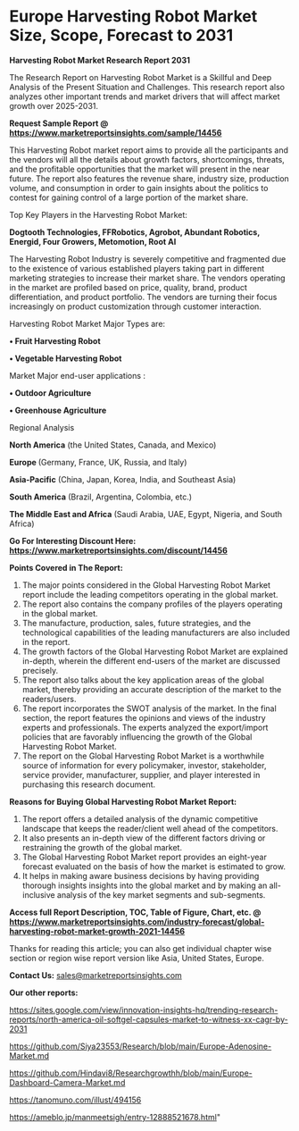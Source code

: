 # Europe Harvesting Robot Market Size, Scope, Forecast to 2031

<strong>Harvesting Robot Market Research Report 2031</strong>

The Research Report on Harvesting Robot Market is a Skillful and Deep Analysis of the Present Situation and Challenges. This research report also analyzes other important trends and market drivers that will affect market growth over 2025-2031.

<strong>Request Sample Report @ <a href=https://www.marketreportsinsights.com/sample/14456>https://www.marketreportsinsights.com/sample/14456</a></strong>

This Harvesting Robot market report aims to provide all the participants and the vendors will all the details about growth factors, shortcomings, threats, and the profitable opportunities that the market will present in the near future. The report also features the revenue share, industry size, production volume, and consumption in order to gain insights about the politics to contest for gaining control of a large portion of the market share.

Top Key Players in the Harvesting Robot Market:

<strong>Dogtooth Technologies, FFRobotics, Agrobot, Abundant Robotics, Energid, Four Growers, Metomotion, Root AI</strong>

The Harvesting Robot Industry is severely competitive and fragmented due to the existence of various established players taking part in different marketing strategies to increase their market share. The vendors operating in the market are profiled based on price, quality, brand, product differentiation, and product portfolio. The vendors are turning their focus increasingly on product customization through customer interaction.

Harvesting Robot Market Major Types are:

<strong>• Fruit Harvesting Robot

• Vegetable Harvesting Robot</strong>

Market Major end-user applications :

<strong>• Outdoor Agriculture

• Greenhouse Agriculture</strong>

Regional Analysis

</u><strong><b>North America</b></strong> (the United States, Canada, and Mexico)

<strong><b>Europe </b></strong>(Germany, France, UK, Russia, and Italy)

<strong><b>Asia-Pacific</b></strong> (China, Japan, Korea, India, and Southeast Asia)

<strong><b>South America</b></strong> (Brazil, Argentina, Colombia, etc.)

<strong><b>The Middle East and Africa</b></strong> (Saudi Arabia, UAE, Egypt, Nigeria, and South Africa)

<strong>Go For Interesting Discount Here: <a href=https://www.marketreportsinsights.com/discount/14456>https://www.marketreportsinsights.com/discount/14456</a></strong>

<strong>Points Covered in The Report:</strong>
<ol>
  <li>The major points considered in the Global Harvesting Robot Market report include the leading competitors operating in the global market.</li>
  <li>The report also contains the company profiles of the players operating in the global market.</li>
  <li>The manufacture, production, sales, future strategies, and the technological capabilities of the leading manufacturers are also included in the report.</li>
  <li>The growth factors of the Global Harvesting Robot Market are explained in-depth, wherein the different end-users of the market are discussed precisely.</li>
  <li>The report also talks about the key application areas of the global market, thereby providing an accurate description of the market to the readers/users.</li>
  <li>The report incorporates the SWOT analysis of the market. In the final section, the report features the opinions and views of the industry experts and professionals. The experts analyzed the export/import policies that are favorably influencing the growth of the Global Harvesting Robot Market.</li>
  <li>The report on the Global Harvesting Robot Market is a worthwhile source of information for every policymaker, investor, stakeholder, service provider, manufacturer, supplier, and player interested in purchasing this research document.</li>
</ol>
<strong>Reasons for Buying Global Harvesting Robot Market Report:</strong>

<ol>
  <li>The report offers a detailed analysis of the dynamic competitive landscape that keeps the reader/client well ahead of the competitors.</li>
  <li>It also presents an in-depth view of the different factors driving or restraining the growth of the global market.</li>
  <li>The Global Harvesting Robot Market report provides an eight-year forecast evaluated on the basis of how the market is estimated to grow.</li>
  <li>It helps in making aware business decisions by having providing thorough insights insights into the global market and by making an all-inclusive analysis of the key market segments and sub-segments.</li>
</ol>
<strong>Access full Report Description, TOC, Table of Figure, Chart, etc. @ <a href=https://www.marketreportsinsights.com/industry-forecast/global-harvesting-robot-market-growth-2021-14456>https://www.marketreportsinsights.com/industry-forecast/global-harvesting-robot-market-growth-2021-14456</a></strong>


Thanks for reading this article; you can also get individual chapter wise section or region wise report version like Asia, United States, Europe.

<strong>Contact Us:</strong>
sales@marketreportsinsights.com

<strong>Our other reports:</strong>

<a href=https://sites.google.com/view/innovation-insights-hq/trending-research-reports/north-america-oil-softgel-capsules-market-to-witness-xx-cagr-by-2031>https://sites.google.com/view/innovation-insights-hq/trending-research-reports/north-america-oil-softgel-capsules-market-to-witness-xx-cagr-by-2031</a>

<a href=https://github.com/Siya23553/Research/blob/main/Europe-Adenosine-Market.md>https://github.com/Siya23553/Research/blob/main/Europe-Adenosine-Market.md</a>

<a href=https://github.com/Hindavi8/Researchgrowthh/blob/main/Europe-Dashboard-Camera-Market.md>https://github.com/Hindavi8/Researchgrowthh/blob/main/Europe-Dashboard-Camera-Market.md</a>

<a href=https://tanomuno.com/illust/494156>https://tanomuno.com/illust/494156</a>

<a href=https://ameblo.jp/manmeetsigh/entry-12888521678.html>https://ameblo.jp/manmeetsigh/entry-12888521678.html</a>"
